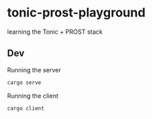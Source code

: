 # tonic-prost-playground
learning the Tonic + PROST stack

## Dev
Running the server
```bash
cargo serve
```

Running the client
```bash
cargo client
```
